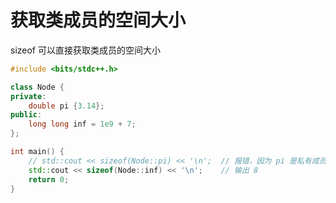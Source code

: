 # 获取类成员的空间大小

sizeof 可以直接获取类成员的空间大小

```c++
#include <bits/stdc++.h>

class Node {
private:
    double pi {3.14};
public:
    long long inf = 1e9 + 7;
};

int main() {
    // std::cout << sizeof(Node::pi) << '\n';  // 报错，因为 pi 是私有成员
    std::cout << sizeof(Node::inf) << '\n';    // 输出 8
    return 0;
}
```
